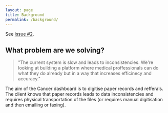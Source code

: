 ```yaml
---
layout: page
title: Background
permalink: /background/
---
```


See [issue #2](https://github.com/comp204p-team35/website/issues/2).

What problem are we solving?
----------------------------

> "The current system is slow and leads to inconsistencies. We're looking at building a platform where medical proffessionals can do what they do already but in a way that increases efficinecy and accuracy."

The aim of the Cancer dashboard is to digitise paper records and refferals. The client knows that paper records leads to data inconsistencies and requires physical transportation of the files (or requires manual digitisation and then emailing or faxing).
